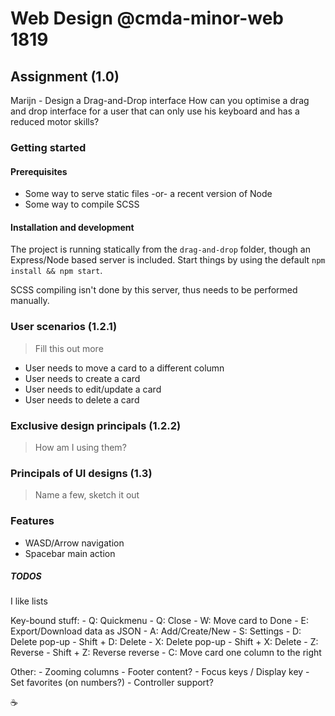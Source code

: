 # Web Design @cmda-minor-web 1819
<!-- > Demo: Undefined -->

## Assignment (1.0)
Marijn - Design a Drag-and-Drop interface
How can you optimise a drag and drop interface for a user that can only use his keyboard and has a reduced motor skills?

### Getting started

#### Prerequisites
- Some way to serve static files -or- a recent version of Node
- Some way to compile SCSS

#### Installation and development
The project is running statically from the `drag-and-drop` folder, though an Express/Node based server is included. Start things by using the default `npm install && npm start`.

SCSS compiling isn't done by this server, thus needs to be performed manually.

### User scenarios (1.2.1)
> Fill this out more
- User needs to move a card to a different column
- User needs to create a card
- User needs to edit/update a card
- User needs to delete a card

### Exclusive design principals (1.2.2)
> How am I using them?

### Principals of UI designs (1.3)
> Name a few, sketch it out

### Features
- WASD/Arrow navigation
- Spacebar main action

##### TODOS
I like lists

Key-bound stuff:
	- Q: Quickmenu
		- Q: Close
		- W: Move card to Done
		- E: Export/Download data as JSON
		- A: Add/Create/New
		- S: Settings
		- D: Delete pop-up
			- Shift + D: Delete
	- X: Delete pop-up
		- Shift + X: Delete
	- Z: Reverse
		- Shift + Z: Reverse reverse
	- C: Move card one column to the right

Other:
	- Zooming columns
	- Footer content?
	- Focus keys / Display key
	- Set favorites (on numbers?)
	- Controller support?




☕